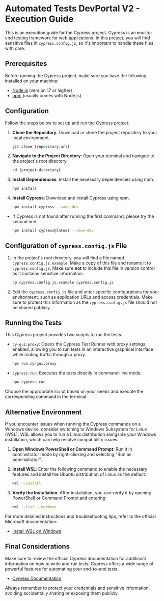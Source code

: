 
# Automated Tests DevPortal V2 - Execution Guide

This is an execution guide for the Cypress project. Cypress is an end-to-end testing framework for web applications. In this project, you will find sensitive files in `cypress.config.js`, so it's important to handle these files with care.

## Prerequisites

Before running the Cypress project, make sure you have the following installed on your machine:

- [Node.js](https://nodejs.org) (version 17 or higher)
- [npm](https://www.npmjs.com/) (usually comes with Node.js)

## Configuration

Follow the steps below to set up and run the Cypress project:

1. **Clone the Repository**: Download or clone the project repository to your local environment.

   ```bash
   git clone (repository-url)
   ```

2. **Navigate to the Project Directory**: Open your terminal and navigate to the project's root directory.


   ```bash
   cd (project-directory)
   ```

3. **Install Dependencies**: Install the necessary dependencies using npm.

   ```bash
   npm install
   ```

4. **Install Cypress**: Download and install Cypress using npm.
   
   ```bash
   npm install cypress --save-dev
   ```
- If Cypress is not found after running the first command, please try the second one.
     
   ```bash
   npm install cypress@latest --save-dev
   ```

## Configuration of `cypress.config.js` File

1. In the project's root directory, you will find a file named `cypress.config.js.example`. Make a copy of this file and rename it to `cypress.config.js`. Make sure **not** to include this file in version control as it contains sensitive information.

   ```bash
   cp cypress.config.js.example cypress.config.js
   ```

2. Edit the `cypress.config.js` file and enter specific configurations for your environment, such as application URLs and access credentials. Make sure to protect this information as the `cypress.config.js` file should not be shared publicly.

## Running the Tests

This Cypress project provides two scripts to run the tests:

- `cy-gui:proxy`: Opens the Cypress Test Runner with proxy settings enabled, allowing you to run tests in an interactive graphical interface while routing traffic through a proxy.

   ```bash
   npm run cy-gui:proxy
   ```

- `cypress:run`: Executes the tests directly in command-line mode.

   ```bash
   npx cypress run
   ```

Choose the appropriate script based on your needs and execute the corresponding command in the terminal.

## Alternative Environment

If you encounter issues when running the Cypress commands on a Windows device, consider switching to Windows Subsystem for Linux (WSL). WSL allows you to run a Linux distribution alongside your Windows installation, which can help resolve compatibility issues.

1. **Open Windows PowerShell or Command Prompt**: Run it in administrator mode by right-clicking and selecting "Run as administrator".

2. **Install WSL**: Enter the following command to enable the necessary features and install the Ubuntu distribution of Linux as the default.

   ```bash
   wsl --install
   ```
3. **Verify the Installation**: After installation, you can verify it by opening PowerShell or Command Prompt and entering:

   ```bash
   wsl --list --verbose
   ```
For more detailed instructions and troubleshooting tips, refer to the official Microsoft documentation:

- [Install WSL on Windows](https://learn.microsoft.com/en-us/windows/wsl/install)

## Final Considerations

Make sure to review the official Cypress documentation for additional information on how to write and run tests. Cypress offers a wide range of powerful features for automating your end-to-end tests.

- [Cypress Documentation](https://docs.cypress.io)

Always remember to protect your credentials and sensitive information, avoiding accidentally sharing or exposing them publicly.
